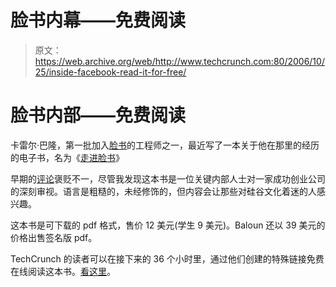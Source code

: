 # 脸书内幕——免费阅读

> 原文：<https://web.archive.org/web/http://www.techcrunch.com:80/2006/10/25/inside-facebook-read-it-for-free/>

# 脸书内部——免费阅读

 [](https://web.archive.org/web/20220808203417/http://fbbook.com/) 卡雷尔·巴隆，第一批加入[脸书](https://web.archive.org/web/20220808203417/http://www.facebook.com/)的工程师之一，最近写了一本关于他在那里的经历的电子书，名为《[走进脸书](https://web.archive.org/web/20220808203417/http://fbbook.com/)》

早期的[评论](https://web.archive.org/web/20220808203417/http://gigaom.com/2006/10/13/former-facebook-engineer-spills-beans-moralizes/)褒贬不一，尽管我发现这本书是一位关键内部人士对一家成功创业公司的深刻审视。语言是粗糙的，未经修饰的，但内容会让那些对硅谷文化着迷的人感兴趣。

这本书是可下载的 pdf 格式，售价 12 美元(学生 9 美元)。Baloun 还以 39 美元的价格出售签名版 pdf。

TechCrunch 的读者可以在接下来的 36 个小时里，通过他们创建的特殊链接免费在线阅读这本书。[看这里](https://web.archive.org/web/20220808203417/http://www.fbbook.com/promo/techcrunch/read.php)。